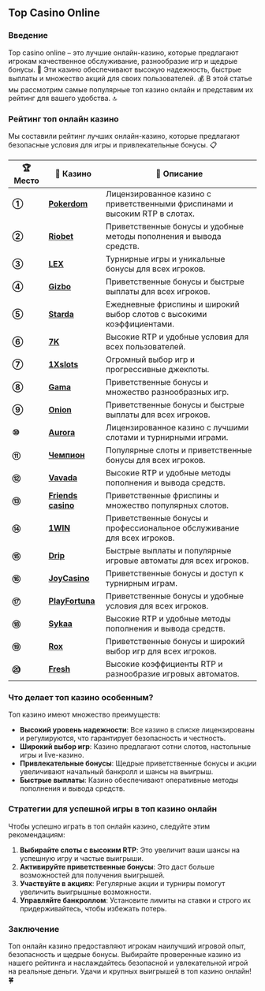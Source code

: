 ## Top Casino Online

### Введение
Top casino online – это лучшие онлайн-казино, которые предлагают игрокам качественное обслуживание, разнообразие игр и щедрые бонусы. 🎰 Эти казино обеспечивают высокую надежность, быстрые выплаты и множество акций для своих пользователей. 💰 В этой статье мы рассмотрим самые популярные топ казино онлайн и представим их рейтинг для вашего удобства. 🔝

### Рейтинг топ онлайн казино
Мы составили рейтинг лучших онлайн-казино, которые предлагают безопасные условия для игры и привлекательные бонусы. 📋

| **🏆 Место** | **🎰 Казино** | **💬 Описание** |
|-------------|-------------|----------------|
| **①** | [**Pokerdom**](https://brandplay.link/4k77v2yx) | Лицензированное казино с приветственными фриспинами и высоким RTP в слотах. |
| **②** | [**Riobet**](https://brandplay.link/7xBLTPyj) | Приветственные бонусы и удобные методы пополнения и вывода средств. |
| **③** | [**LEX**](https://brandplay.link/zW4hdDFV) | Турнирные игры и уникальные бонусы для всех игроков. |
| **④** | [**Gizbo**](https://brandplay.link/bprXw4YV) | Приветственные бонусы и быстрые выплаты для всех игроков. |
| **⑤** | [**Starda**](https://brandplay.link/fB7xwRFL) | Ежедневные фриспины и широкий выбор слотов с высокими коэффициентами. |
| **⑥** | [**7K**](https://brandplay.link/BvQyFShp) | Высокие RTP и удобные условия для всех пользователей. |
| **⑦** | [**1Xslots**](https://brandplay.link/hSB1khtr) | Огромный выбор игр и прогрессивные джекпоты. |
| **⑧** | [**Gama**](https://brandplay.link/j6NMKsDz) | Приветственные бонусы и множество разнообразных игр. |
| **⑨** | [**Onion**](https://brandplay.link/zBGRVpQ9) | Приветственные бонусы и быстрые выплаты для всех игроков. |
| **⑩** | [**Aurora**](https://10trafic-stat2.com/click/668546556bcc6313411604bd/6766/13032/subaccount) | Лицензированное казино с лучшими слотами и турнирными играми. |
| **⑪** | [**Чемпион**](https://temon-gter.cfd/go/lRq?p80412p304504pcc44t17455) | Популярные слоты и приветственные бонусы для всех игроков. |
| **⑫** | [**Vavada**](https://vavadapartner.pro/?promo=ea5c9275-6854-4505-94fc-95ab18221945-linkb2) | Высокие RTP и удобные методы пополнения и вывода средств. |
| **⑬** | [**Friends casino**](https://gofriends.vc/linkb2) | Приветственные фриспины и множество популярных слотов. |
| **⑭** | [**1WIN**](https://brandplay.link/smXVpBbG) | Приветственные бонусы и профессиональное обслуживание для всех игроков. |
| **⑮** | [**Drip**](https://drp-ircp01.com/c07e6a3db) | Быстрые выплаты и популярные игровые автоматы для всех игроков. |
| **⑯** | [**JoyCasino**](https://rpc30.call2me.pro/?/ru/registration?apkpop=0&partner=p24970p3291217pc98f) | Приветственные бонусы и доступ к турнирным играм. |
| **⑰** | [**PlayFortuna**](https://fortunapromo.net/alt/playfortuna/registration?0dc4a9362a71feb7e3f165fb8e766f70) | Приветственные бонусы и удобные условия для всех игроков. |
| **⑱** | [**Sykaa**](https://s-two-way.com/?source=linkb2&pid=30697) | Высокие RTP и удобные методы пополнения и вывода средств. |
| **⑲** | [**Rox**](https://rox-pvwfpjgcxe.com/cb1ee18a5) | Приветственные бонусы и широкий выбор игр для всех игроков. |
| **⑳** | [**Fresh**](https://fresh-eumwkxwao.com/c3f7b485d) | Высокие коэффициенты RTP и разнообразие игровых автоматов. |

### Что делает топ казино особенным?
Топ казино имеют множество преимуществ:

- **Высокий уровень надежности**: Все казино в списке лицензированы и регулируются, что гарантирует безопасность и честность.
- **Широкий выбор игр**: Казино предлагают сотни слотов, настольные игры и live-казино.
- **Привлекательные бонусы**: Щедрые приветственные бонусы и акции увеличивают начальный банкролл и шансы на выигрыш.
- **Быстрые выплаты**: Казино обеспечивают оперативные методы пополнения и вывода средств.

### Стратегии для успешной игры в топ казино онлайн
Чтобы успешно играть в топ онлайн казино, следуйте этим рекомендациям:

1. **Выбирайте слоты с высоким RTP**: Это увеличит ваши шансы на успешную игру и частые выигрыши.
2. **Активируйте приветственные бонусы**: Это даст больше возможностей для получения выигрышей.
3. **Участвуйте в акциях**: Регулярные акции и турниры помогут увеличить выигрышные возможности.
4. **Управляйте банкроллом**: Установите лимиты на ставки и строго их придерживайтесь, чтобы избежать потерь.

### Заключение
Топ онлайн казино предоставляют игрокам наилучший игровой опыт, безопасность и щедрые бонусы. Выбирайте проверенные казино из нашего рейтинга и наслаждайтесь безопасной и увлекательной игрой на реальные деньги. Удачи и крупных выигрышей в топ казино онлайн! 🍀
